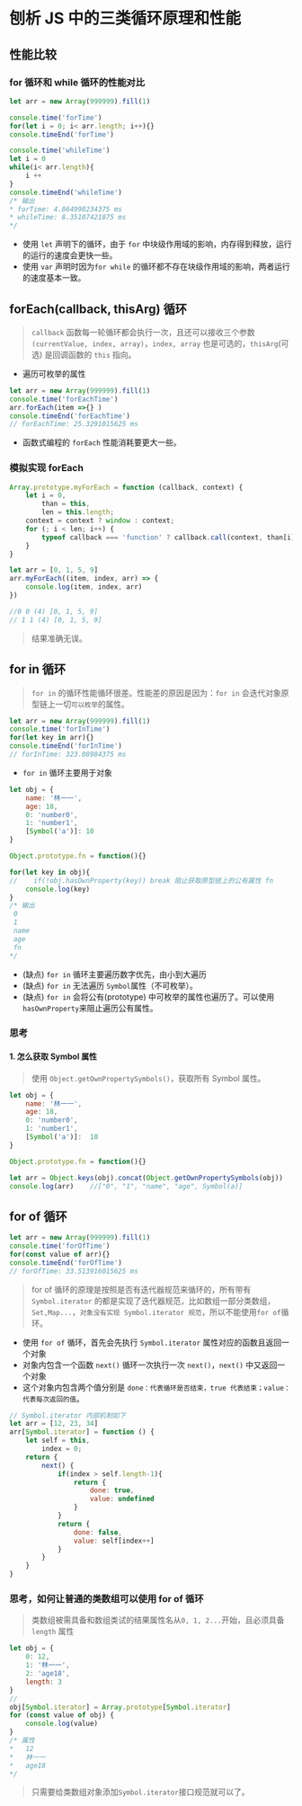 # 刨析 JS 中的三类循环原理和性能

## 性能比较
### for 循环和 while 循环的性能对比
``` js
let arr = new Array(999999).fill(1)

console.time('forTime')
for(let i = 0; i< arr.length; i++){}
console.timeEnd('forTime')

console.time('whileTime')
let i = 0
while(i< arr.length){
    i ++ 
}
console.timeEnd('whileTime')
/* 输出
* forTime: 4.864990234375 ms
* whileTime: 8.35107421875 ms
*/
```
* 使用 `let` 声明下的循环，由于 `for` 中块级作用域的影响，内存得到释放，运行的运行的速度会更快一些。
* 使用 `var` 声明时因为`for while` 的循环都不存在块级作用域的影响，两者运行的速度基本一致。

## forEach(callback, thisArg) 循环
> `callback` 函数每一轮循环都会执行一次，且还可以接收三个参数`(currentValue, index, array)`，`index, array` 也是可选的，`thisArg`(可选) 是回调函数的 `this` 指向。
* 遍历可枚举的属性
``` js
let arr = new Array(999999).fill(1)
console.time('forEachTime')
arr.forEach(item =>{} )
console.timeEnd('forEachTime')
// forEachTime: 25.3291015625 ms
```
* 函数式编程的 `forEach` 性能消耗要更大一些。

### 模拟实现 forEach
``` js
Array.prototype.myForEach = function (callback, context) {
    let i = 0,
        than = this,
        len = this.length;
    context = context ? window : context;
    for (; i < len; i++) {
        typeof callback === 'function' ? callback.call(context, than[i], i, than) : null
    }
}

let arr = [0, 1, 5, 9]
arr.myForEach((item, index, arr) => {
    console.log(item, index, arr)
})

//0 0 (4) [0, 1, 5, 9]
// 1 1 (4) [0, 1, 5, 9]
```
> 结果准确无误。

## for in 循环
>`for in` 的循环性能循环很差。性能差的原因是因为：`for in` 会迭代对象原型链上一切`可以枚举`的属性。
``` js
let arr = new Array(999999).fill(1)
console.time('forInTime')
for(let key in arr){}
console.timeEnd('forInTime')
// forInTime: 323.08984375 ms
```
* `for in` 循环主要用于对象
``` js
let obj = {
    name: '林一一',
    age: 18,
    0: 'number0',
    1: 'number1',
    [Symbol('a')]: 10
}

Object.prototype.fn = function(){}

for(let key in obj){
//    if(!obj.hasOwnProperty(key)) break 阻止获取原型链上的公有属性 fn
    console.log(key)
}
/* 输出
 0
 1
 name
 age
 fn
*/
```
* (缺点) `for in` 循环主要遍历数字优先，由小到大遍历
* (缺点) `for in` 无法遍历 `Symbol`属性（不可枚举）。
* (缺点) `for in` 会将公有(prototype) 中可枚举的属性也遍历了。可以使用 `hasOwnProperty`来阻止遍历公有属性。
### 思考
#### 1. 怎么获取 Symbol 属性
> 使用 `Object.getOwnPropertySymbols()`，获取所有 Symbol 属性。
``` js
let obj = {
    name: '林一一',
    age: 18,
    0: 'number0',
    1: 'number1',
    [Symbol('a')]:  10
}

Object.prototype.fn = function(){}

let arr = Object.keys(obj).concat(Object.getOwnPropertySymbols(obj))
console.log(arr)    //["0", "1", "name", "age", Symbol(a)]
```

## for of 循环
``` js
let arr = new Array(999999).fill(1)
console.time('forOfTime')
for(const value of arr){}
console.timeEnd('forOfTime')
// forOfTime: 33.513916015625 ms
```
> for of 循环的原理是按照是否有迭代器规范来循环的，所有带有 `Symbol.iterator` 的都是实现了迭代器规范，比如数组一部分类数组，`Set,Map...`，`对象没有实现 Symbol.iterator 规范`，所以不能使用`for of`循环。
* 使用 `for of` 循环，首先会先执行 `Symbol.iterator` 属性对应的函数且返回一个对象
* 对象内包含一个函数 `next()` 循环一次执行一次 `next()`，`next()` 中又返回一个对象
* 这个对象内包含两个值分别是 `done：代表循环是否结束，true 代表结束；value：代表每次返回的值`。
``` js
// Symbol.iterator 内部机制如下
let arr = [12, 23, 34]
arr[Symbol.iterator] = function () {
    let self = this,
        index = 0;
    return {
        next() {
            if(index > self.length-1){
                return {
                    done: true,
                    value: undefined
                }
            }
            return {
                done: false,
                value: self[index++]
            }
        }
    }
}
```
### 思考，如何让普通的类数组可以使用 for of 循环
> 类数组被需具备和数组类试的结果属性名从`0, 1, 2...`开始，且必须具备`length` 属性
``` js
let obj = {
    0: 12,
    1: '林一一',
    2: 'age18',
    length: 3
}
// 
obj[Symbol.iterator] = Array.prototype[Symbol.iterator]
for (const value of obj) {
    console.log(value)   
}
/* 属性
*   12
*   林一一
*   age18
*/
```
> 只需要给类数组对象添加`Symbol.iterator`接口规范就可以了。

